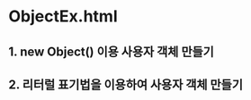 # ObjectEx.html
<!DOCTYPE html>
<html lang="en">
<head>
    <meta charset="UTF-8">
    <meta http-equiv="X-UA-Compatible" content="IE=edge">
    <meta name="viewport" content="width=device-width, initial-scale=1.0">
    <title>Document</title>
</head>
<body>
    <h2> 1. new Object() 이용 사용자 객체 만들기 </h2>
    <script>
        {
            let account = new Object();     //사용자 객체 생성
            //속성 추가
            account.owner = 'Kim';     //계좌 소유자
            account.code = '123-456-78901';      //계좌번호
            account.balance = 15000;      //계좌 잔고
            //저축한 금액
            function inquiry() {
                return this.balance;
                //this.balance: 이(this) 객체 즉, account의 balance
                //this가 없으면 일반적인 함수의 전역 지역변수를 의미
            }
            account.inquiry = inquiry;
            //저축
            function deposit(money) {
                this.balance += money;
            }
            account.deposit = deposit;
            //인출
            function withdraw(money) {
                this.balance -= money;     //가정: money <= balance
                return money;     //인출금액 리턴
            }
            account.withdraw = withdraw;
            document.write('account.owner: ' + account.owner + '<br>');
            document.write('account.code: ' + account.code + '<br>');
            document.write('account.balance: ' + account.balance + '<br>');
            account.deposit(5000);
            document.write('account.balance(5000 저금): ' + account.balance + '<br>');
            account.withdraw(14000);
            document.write('account.balance(14000 인출): ' + account.balance + '<br>');
        }
    </script>
    <h2> 2. 리터럴 표기법을 이용하여 사용자 객체 만들기 </h2>
    <script>
        {
            let account = {
                //속성(Properties)
                owner: 'Kim',
                code: '123-456-78901',
                balance: 10000,
                //메소드(Method)
                inquiry: function () {
                    return this.balance;
                },
                deposit: function(money) {
                    this.balance += money;
                },
                withdraw: function(money) {
                    this.balance -= money;
                    return money;
                }
            }
            document.write('account.owner: ' + account.owner + '<br>');
            document.write('account.code: ' + account.code + '<br>');
            document.write('account.balance: ' + account.balance + '<br>');
            account.deposit(5000);
            document.write('account.balance(5000 저금): ' + account.balance + '<br>');
            account.withdraw(14000);
            document.write('account.balance(14000 인출): ' + account.balance + '<br>');
        }    
    </script>
</body>
</html>

